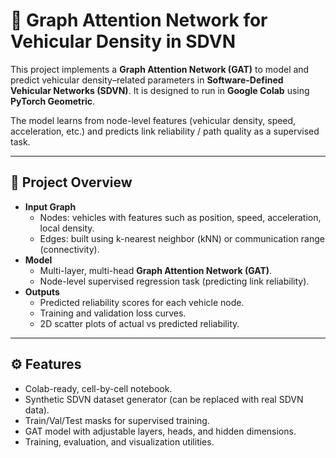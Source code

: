 # 🚗 Graph Attention Network for Vehicular Density in SDVN

This project implements a **Graph Attention Network (GAT)** to model and predict
vehicular density–related parameters in **Software-Defined Vehicular Networks (SDVN)**.
It is designed to run in **Google Colab** using **PyTorch Geometric**.

The model learns from node-level features (vehicular density, speed, acceleration, etc.)
and predicts link reliability / path quality as a supervised task.

---

## 📌 Project Overview

- **Input Graph**
  - Nodes: vehicles with features such as position, speed, acceleration, local density.
  - Edges: built using k-nearest neighbor (kNN) or communication range (connectivity).
- **Model**
  - Multi-layer, multi-head **Graph Attention Network (GAT)**.
  - Node-level supervised regression task (predicting link reliability).
- **Outputs**
  - Predicted reliability scores for each vehicle node.
  - Training and validation loss curves.
  - 2D scatter plots of actual vs predicted reliability.

---

## ⚙️ Features

- Colab-ready, cell-by-cell notebook.
- Synthetic SDVN dataset generator (can be replaced with real SDVN data).
- Train/Val/Test masks for supervised training.
- GAT model with adjustable layers, heads, and hidden dimensions.
- Training, evaluation, and visualization utilities.

